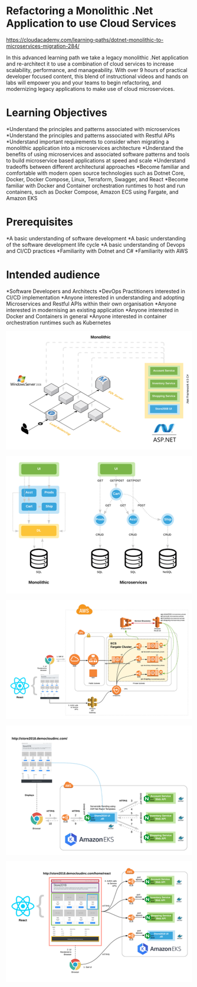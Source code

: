 # Refactoring a Monolithic .Net Application to use Cloud Services

https://cloudacademy.com/learning-paths/dotnet-monolithic-to-microservices-migration-284/

In this advanced learning path we take a legacy monolithic .Net application and re-architect it to use a combination of cloud services to increase scalability, performance, and manageability. With over 9 hours of practical developer focused content, this blend of instructional videos and hands on labs will empower you and your teams to begin refactoring, and modernizing legacy applications to make use of cloud microservices.  

# Learning Objectives

*Understand the principles and patterns associated with microservices
*Understand the principles and patterns associated with Restful APIs
*Understand important requirements to consider when migrating a monolithic application into a microservices architecture
*Understand the benefits of using microservices and associated software patterns and tools to build microservice based applications at speed and scale
*Understand tradeoffs between different architectural approaches 
*Become familiar and comfortable with modern open source technologies such as Dotnet Core, Docker, Docker Compose, Linux, Terraform, Swagger, and React
*Become familiar with Docker and Container orchestration runtimes to host and run containers, such as Docker Compose, Amazon ECS using Fargate, and Amazon EKS

# Prerequisites

*A basic understanding of software development
*A basic understanding of the software development life cycle
*A basic understanding of Devops and CI/CD practices
*Familiarity with Dotnet and C#
*Familiarity with AWS

# Intended audience

*Software Developers and Architects
*DevOps Practitioners interested in CI/CD implementation
*Anyone interested in understanding and adopting Microservices and Restful APIs within their own organisation
*Anyone interested in modernising an existing application
*Anyone interested in Docker and Containers in general
*Anyone interested in container orchestration runtimes such as Kubernetes

![Alt text](Docs/Monolithic.png?raw=true "Monolithic")

![Alt text](Docs/Microservices.png?raw=true "Microservices")

![Alt text](Docs/APIGatewayECSServiceDiscovery.png?raw=true "APIGateway ECS and ServiceDiscovery")

![Alt text](Docs/EKSRazorTemplating.png?raw=true "EKS Razor Templating")

![Alt text](Docs/EKSReactComponentsCalling.png?raw=true "EKS React Components Calling")
